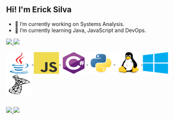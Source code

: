 ## Hi! I'm Erick Silva

- 🔭 I’m currently working on Systems Analysis. 
- 🌱 I’m currently learning Java, JavaScript and DevOps. 

<div>
  <a href="https://github.com/erickapsilva1">
  <img height="180em" src="https://github-readme-stats.vercel.app/api?username=erickapsilva1&show_icons=true&theme=dracula&include_all_commits=true&count_private=true"/>
  <img height="180em" src="https://github-readme-stats.vercel.app/api/top-langs/?username=erickapsilva1&layout=compact&langs_count=16&theme=dracula"/>
</div>

<div style="display: inline_block"><br>
  <img align="center" alt="Erick-Java" height="60" width="70" src="https://github.com/devicons/devicon/blob/master/icons/java/java-original.svg">  
  <img align="center" alt="Erick-Java" height="60" width="70" src="https://github.com/devicons/devicon/blob/master/icons/javascript/javascript-original.svg">   
  <img align="center" alt="Erick-Java" height="60" width="70" src="https://github.com/devicons/devicon/blob/master/icons/csharp/csharp-original.svg">   
  <img align="center" alt="Erick-Java" height="60" width="70" src="https://github.com/devicons/devicon/blob/master/icons/python/python-original.svg">   
  <img align="center" alt="Erick-Java" height="60" width="70" src="https://github.com/devicons/devicon/blob/master/icons/linux/linux-original.svg">   
  <img align="center" alt="Erick-Java" height="60" width="70" src="https://github.com/devicons/devicon/blob/master/icons/windows8/windows8-original.svg">   
  <img align="center" alt="Erick-Java" height="60" width="70" src="https://github.com/devicons/devicon/blob/master/icons/microsoftsqlserver/microsoftsqlserver-plain.svg">   
</div>

##
  
<div>
  <a href="https://www.linkedin.com/in/erick-silva-001" target="_blank"><img src="https://img.shields.io/badge/LinkedIn-0077B5?style=for-the-badge&logo=linkedin&logoColor=white" target="_blank"/>
  <a href="mailto:erick.ap.silva@gmail.com" target="_blank"><img src="https://img.shields.io/badge/Gmail-D14836?style=for-the-badge&logo=gmail&logoColor=white" target="_blank"/>
</div>
  
<!--
**erickapsilva1/ErickApSilva1** is a ✨ _special_ ✨ repository because its `README.md` (this file) appears on your GitHub profile.

Here are some ideas to get you started:


- 👯 I’m looking to collaborate on ...
- 🤔 I’m looking for help with ...
- 💬 Ask me about ...
- 📫 How to reach me: erick.ap.silva@gmail.com
- 😄 Pronouns: ...
- ⚡ Fun fact: ...
-->
